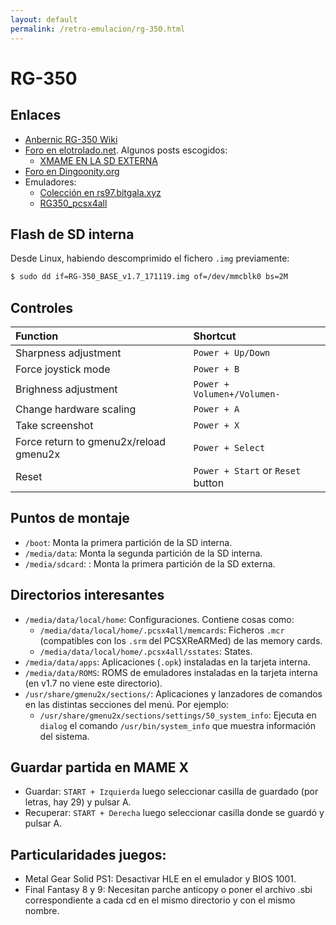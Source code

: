 ```yaml
---
layout: default
permalink: /retro-emulacion/rg-350.html
---
```


# RG-350

## Enlaces

* [Anbernic RG-350 Wiki](https://github.com/retrogamehandheld/RG-350/wiki)
* [Foro en elotrolado.net](https://www.elotrolado.net/hilo_rg-350-miyoo-new-pocket-go2-y-game-kiddy-gdk350-350h-alternativas-a-la-gcw-zero-con-el-jz4770_2341546). Algunos posts escogidos:
    * [XMAME EN LA SD EXTERNA](https://www.elotrolado.net/hilo_rg-350-miyoo-new-pocket-go2-y-game-kiddy-gdk350-350h-alternativas-a-la-gcw-zero-con-el-jz4770_2341546_s4100#p1748612345)
* [Foro en Dingoonity.org](https://boards.dingoonity.org/retro-game-350rg-350/)
* Emuladores:
    * [Colección en rs97.bitgala.xyz](https://rs97.bitgala.xyz/RG-350/localpack/extra_emulators/)
    * [RG350_pcsx4all](https://github.com/tonyjih/RG350_pcsx4all/releases)

## Flash de SD interna

Desde Linux, habiendo descomprimido el fichero `.img` previamente:

```bash
$ sudo dd if=RG-350_BASE_v1.7_171119.img of=/dev/mmcblk0 bs=2M
```

## Controles

|Function|Shortcut|
|:-----|:-------|
|Sharpness adjustment|`Power + Up/Down`|
|Force joystick mode|`Power + B`|
|Brighness adjustment|`Power + Volumen+/Volumen-`|
|Change hardware scaling|`Power + A`|
|Take screenshot|`Power + X`|
|Force return to gmenu2x/reload gmenu2x|`Power + Select`|
|Reset|`Power + Start` or `Reset` button|

## Puntos de montaje

* `/boot`: Monta la primera partición de la SD interna.
* `/media/data`: Monta la segunda partición de la SD interna.
* `/media/sdcard`: : Monta la primera partición de la SD externa.

## Directorios interesantes

* `/media/data/local/home`: Configuraciones. Contiene cosas como:
    * `/media/data/local/home/.pcsx4all/memcards`: Ficheros `.mcr` (compatibles con los `.srm` del PCSXReARMed) de las memory cards.
    * `/media/data/local/home/.pcsx4all/sstates`: States.
* `/media/data/apps`: Aplicaciones (`.opk`) instaladas en la tarjeta interna.
* `/media/data/ROMS`: ROMS de emuladores instaladas en la tarjeta interna (en v1.7 no viene este directorio).
* `/usr/share/gmenu2x/sections/`: Aplicaciones y lanzadores de comandos en las distintas secciones del menú. Por ejemplo:
    * `/usr/share/gmenu2x/sections/settings/50_system_info`: Ejecuta en `dialog` el comando `/usr/bin/system_info` que muestra información del sistema.

## Guardar partida en MAME X

* Guardar: `START + Izquierda` luego seleccionar casilla de guardado (por letras, hay 29) y pulsar A.
* Recuperar: `START + Derecha` luego seleccionar casilla donde se guardó y pulsar A.

## Particularidades juegos:

* Metal Gear Solid PS1: Desactivar HLE en el emulador y BIOS 1001.
* Final Fantasy 8 y 9: Necesitan parche anticopy o poner el archivo .sbi correspondiente a cada cd en el mismo directorio y con el mismo nombre.
